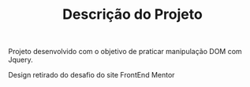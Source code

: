 <h1 align="center"> Descrição do Projeto </h1>

<br>


 Projeto desenvolvido com o objetivo de praticar manipulação DOM com Jquery.
  
Design retirado do desafio do site FrontEnd Mentor

<br>

